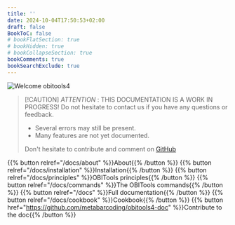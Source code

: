 ```yaml
---
title: ''
date: 2024-10-04T17:50:53+02:00
draft: false
BookToC: false
# bookFlatSection: true
# bookHidden: true
# bookCollapseSection: true
bookComments: true
bookSearchExclude: true
---
```



![Welcome obitools4](images/welcome_obitools4.jpg)

> [!CAUTION] *ATTENTION* : THIS DOCUMENTATION IS A WORK IN PROGRESS!
> Do not hesitate to contact us if you have any questions or feedback.
> 
> - Several errors may still be present.
> - Many features are not yet documented.
>
> Don't hesitate to contribute and comment on [GitHub](https://github.com/metabarcoding/obitools4-doc)


{{% button relref="/docs/about" %}}About{{% /button %}} {{% button relref="/docs/installation" %}}Installation{{% /button %}} {{% button relref="/docs/principles" %}}OBITools principles{{% /button %}} {{% button relref="/docs/commands" %}}The OBITools commands{{% /button %}} {{% button relref="/docs" %}}Full documentation{{% /button %}} {{% button relref="/docs/cookbook" %}}Cookbook{{% /button %}} {{% button href="https://github.com/metabarcoding/obitools4-doc" %}}Contribute to the doc{{% /button %}}
